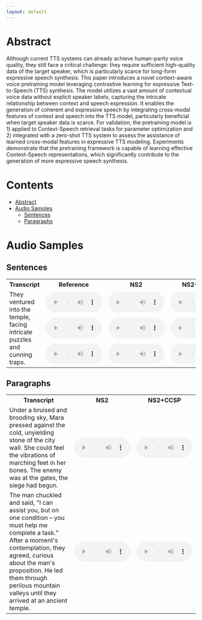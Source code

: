 ```yaml
---
layout: default
---
```


# Abstract
Although current TTS systems can already achieve human-parity voice quality, they still face a critical challenge: they require sufficient high-quality data of the target speaker, which is particularly scarce for long-form expressive speech synthesis. This paper introduces a novel context-aware voice pretraining model leveraging contrastive learning for expressive Text-to-Speech (TTS) synthesis. The model utilizes a vast amount of contextual voice data without explicit speaker labels, capturing the intricate relationship between context and speech expression. It enables the generation of coherent and expressive speech by integrating cross-modal features of context and speech into the TTS model, particularly beneficial when target speaker data is scarce. For validation, the pretraining model is 1) applied to Context-Speech retrieval tasks for parameter optimization and 2) integrated with a zero-shot TTS system to assess the assistance of learned cross-modal features in expressive TTS modeling. Experiments demonstrate that the pretraining framework is capable of learning effective Context-Speech representations, which significantly contribute to the generation of more expressive speech synthesis.

# Contents
- [Abstract](#abstract)
- [Audio Samples](#audio-samples)
  * [Sentences](#Sentences)
  * [Paragraphs](#Paragraphs)

# Audio Samples

## Sentences

<table align="center">
    <tr><th>Transcript</th><th>Reference</th><th>NS2</th><th>NS2+CCSP</th></tr>
    <tr>
        <td rowspan="3" width="60%" style="word-wrap:break-word;">
            They ventured into the temple, facing intricate puzzles and cunning traps.
        </td>
		<td>
            <audio controls style="width: 150px;"><source src="Samples/Reference/s-1.wav"></audio><br>
        </td>
        <td>
            <audio controls style="width: 150px;"><source src="Samples/NS2/s-1.wav"></audio><br>
        </td>
        <td>
            <audio controls style="width: 150px;"><source src="Samples/NS2+CCSP/s-1.wav"></audio><br>
        </td>
    </tr>
    <tr>
		<td>
            <audio controls style="width: 150px;"><source src="Samples/Reference/s-2.wav"></audio><br>
        </td>
        <td>
            <audio controls style="width: 150px;"><source src="Samples/NS2/s-2.wav"></audio><br>
        </td>
        <td>
            <audio controls style="width: 150px;"><source src="Samples/NS2+CCSP/s-2.wav"></audio><br>
        </td>
    </tr>
    <tr>
		<td>
            <audio controls style="width: 150px;"><source src="Samples/Reference/s-3.wav"></audio><br>
        </td>
        <td>
            <audio controls style="width: 150px;"><source src="Samples/NS2/s-3.wav"></audio><br>
        </td>
        <td>
            <audio controls style="width: 150px;"><source src="Samples/NS2+CCSP/s-3.wav"></audio><br>
        </td>
    </tr>
</table>

## Paragraphs

<table align="center">
    <tr><th>Transcript</th><th>NS2</th><th>NS2+CCSP</th></tr>
    <tr>
        <td width="60%" style="word-wrap:break-word;">
          Under a bruised and brooding sky, Mara pressed against the cold, unyielding stone of the city wall. She could feel the vibrations of marching feet in her bones. The enemy was at the gates, the siege had begun.
        </td>
        <td>
            <audio controls style="width: 150px;"><source src="Samples/NS2/p-1.wav"></audio><br>
        </td>
        <td>
            <audio controls style="width: 150px;"><source src="Samples/NS2+CCSP/p-1.wav"></audio><br>
        </td>
    </tr>
    <tr>
        <td width="60%" style="word-wrap:break-word;">
          The man chuckled and said, "I can assist you, but on one condition – you must help me complete a task." After a moment's contemplation, they agreed, curious about the man's proposition. He led them through perilous mountain valleys until they arrived at an ancient temple.
        </td>
        <td>
            <audio controls style="width: 150px;"><source src="Samples/NS2/p-2.wav"></audio><br>
        </td>
        <td>
            <audio controls style="width: 150px;"><source src="Samples/NS2+CCSP/p-2.wav"></audio><br>
        </td>
    </tr>  
</table>
